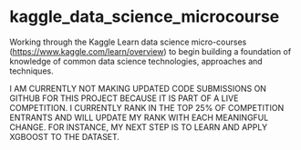 # kaggle_data_science_microcourse
Working through the Kaggle Learn data science micro-courses (https://www.kaggle.com/learn/overview) to begin building a foundation of knowledge of common data science technologies, approaches and techniques. 

I AM CURRENTLY NOT MAKING UPDATED CODE SUBMISSIONS ON GITHUB FOR THIS PROJECT BECAUSE IT IS PART OF A LIVE COMPETITION. I CURRENTLY RANK IN THE TOP 25% OF COMPETITION ENTRANTS AND WILL UPDATE MY RANK WITH EACH MEANINGFUL CHANGE. FOR INSTANCE, MY NEXT STEP IS TO LEARN AND APPLY XGBOOST TO THE DATASET. 
